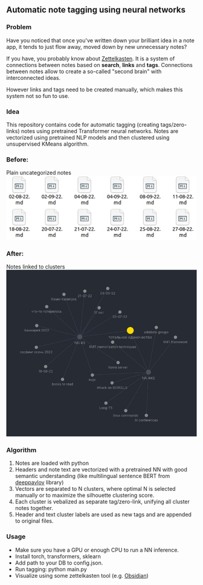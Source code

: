 ## Automatic note tagging using neural networks

### Problem
Have you noticed that once you've written down your brilliant idea in a note app, it tends to just flow away, moved down by new unnecessary notes? 

If you have, you probably know about [Zettelkasten](https://en.wikipedia.org/wiki/Zettelkasten).
It is a system of connections between notes based on **search**, **links** and **tags**.
Connections between notes allow to create a so-called "second brain" with interconnected ideas.

However links and tags need to be created manually, which makes this system not so fun to use.

### Idea
This repository contains code for automatic tagging (creating tags/zero-links) notes using pretrained Transformer neural networks. Notes are vectorized using pretrained NLP models and then clustered using unsupervised KMeans algorithm.

### Before: 

Plain uncategorized notes
![**Before**](images/b4.jpg?raw=True )

### After:

Notes linked to clusters
![**After**](images/after.jpg?raw=True)

### Algorithm
1) Notes are loaded with python
2) Headers and note text are vectorized with a pretrained NN with good semantic understanding (like multilingual sentence BERT from [deeppavlov](https://deeppavlov.ai) library)
3) Vectors are separated to N clusters, where optimal N is selected manually or to maximize the silhouette clustering score.
4) Each cluster is vebalized as separate tag/zero-link, unifying all cluster notes together.
5) Header and text cluster labels are used as new tags and are appended to original files.


### Usage
- Make sure you have a GPU or enough CPU to run a NN inference.
- Install torch, transformers, sklearn
- Add path to your DB to config.json.
- Run tagging:
    python main.py
- Visualize using some zettelkasten tool (e.g. [Obsidian](https://obsidian.md/))
